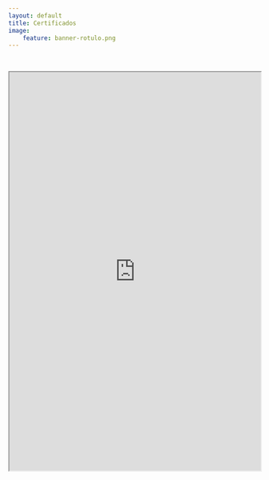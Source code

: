 ```yaml
---
layout: default
title: Certificados
image:
    feature: banner-rotulo.png
---
```


<iframe src="https://drive.google.com/file/d/1LDBsSobrEFqnqAVZkPIJ_7XNY1hulw6K/preview" width="100%" height="800px"  allow="autoplay" style="margin-top: 30px;"></iframe>